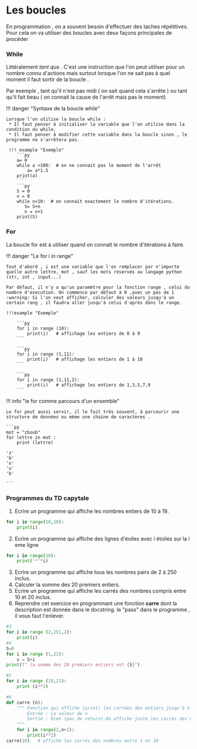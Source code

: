 # Les boucles 

En programmation , on a souvent besoin d'effectuer des taches répétitives. Pour cela on va utiliser des boucles avec deux façons principales de procéder


### While 

Littéralement *tant que* . C'est une instruction que l'on peut utiliser pour un nombre connu d'actions mais surtout lorsque l'on ne sait pas à quel moment il faut sortir de la boucle .

Par exemple , tant qu'il n'est pas midi ( on sait quand cela s'arrête ) ou tant qu'il fait beau ( on connait la cause de l'arrêt mais pas le moment)

!!! danger "Syntaxe de la boucle while"

    Lorsque l'on utilise la boucle while :
     * Il faut penser à initialiser la variable que l'on utilise dans la condition du while.
     * Il faut penser à modifier cette variable dans la boucle sinon , le programme ne s'arrêtera pas.

     !!! example "Exemple"
        ```py
        a= 0
        while a <100:  # on ne connait pas le moment de l'arrêt
            a= a*1.5
        print(a)
         ```
        ```py
        S = 0
        n = 0
        while n<10:  # on connaït exactement le nombre d'itérations.
           S= S+n
           n = n+1
        print(S)
### For

La boucle for est à utiliser quand on connaît le nombre d'itérations à faire.

!!! danger "Le for i in range"


    Tout d'abord , i est une variable que l'on remplacer par n'importe quelle autre lettre, mot , sauf les mots réservés au langage python (str, int , input...)

    Par défaut, il n'y a qu'un paramètre pour la fonction range , celui du nombre d'execution. On commence par défaut à 0 ,avec un pas de 1
    :warning: Si l'on veut afficher, calculer des valeurs jusqu'à un certain rang , il faudra aller jusqu'à celui d'après dans le range.

    !!!example "Exemple"
        
        ```py
        for i in range (10):
            print(i)   # affichage les entiers de 0 à 9
        ```

        ```py
        for i in range (1,11):
            print(i)   # affichage les entiers de 1 à 10
        ```

        ```py
        for i in range (1,11,2):
            print(i)   # affichage les entiers de 1,3,5,7,9
        ```
!!! info "le for comme parcours d'un ensemble"

    Le for peut aussi servir, il le fait très souvent, à parcourir une structure de données ou même une chaïne de caractères .

    ```py
    mot = "zboub"
    for lettre in mot :
        print (lettre)
    
    'z'
    'b'
    'o'
    'u'
    'b'

    ```
### Programmes du TD capytale
1. Ecrire un programme qui affiche les nombres entiers de 10 à 19.
```py
for i in range(10,20):
    print(i)
```
2.  Ecrire un programme qui affiche des lignes d'éoiles avec i étoiles sur la i eme ligne
```py 
for i in range(10):
    print('*'*i)
```
3. Ecrire un programme qui affiche tous les nombres pairs de 2 à 250 inclus.
4. Calculer la somme des 20 premiers entiers.
5. Ecrire un programme qui affiche les carrés des nombres compris entre 10 et 20 inclus.
6. Reprendre cet exercice en programmant une fonction **carre**  dont la description est donnée dans le docstring. le "pass" dans le programme , il vous faut l'enlever.
```py
#3
for i in range (2,251,2):
    print(i)
#4
S=0 
for i in range (1,21):
    s = S+i
print(f" la somme des 20 premiers entiers est {S}")

#5
for i in range (10,21):
    print (i**2)

#6
def carre (n):
    """ Fonction qui affiche (print) les carrées des entiers jusqu'à n inclus
        Entrée : La valeur de n
        Sortie : Rien (pas de return).On affiche juste les carrés des nombres jusqu'à n.
    """
    for i in range(1,n+1):
        print(i**2)
carre(10)   # affiche les carrés des nombres entre 1 et 10
```